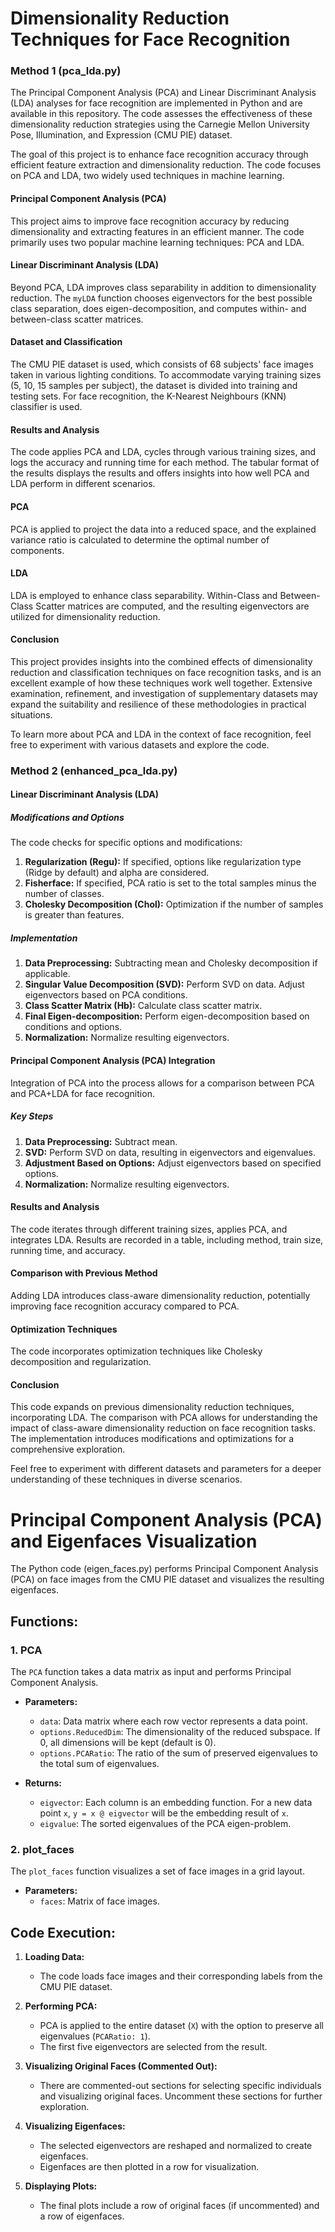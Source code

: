 # Dimensionality Reduction Techniques for Face Recognition

### Method 1 (pca_lda.py)

The Principal Component Analysis (PCA) and Linear Discriminant Analysis (LDA) analyses for face recognition are implemented in Python and are available in this repository. The code assesses the effectiveness of these dimensionality reduction strategies using the Carnegie Mellon University Pose, Illumination, and Expression (CMU PIE) dataset.

The goal of this project is to enhance face recognition accuracy through efficient feature extraction and dimensionality reduction. The code focuses on PCA and LDA, two widely used techniques in machine learning.

#### Principal Component Analysis (PCA)

This project aims to improve face recognition accuracy by reducing dimensionality and extracting features in an efficient manner. The code primarily uses two popular machine learning techniques: PCA and LDA.

#### Linear Discriminant Analysis (LDA)

Beyond PCA, LDA improves class separability in addition to dimensionality reduction. The `myLDA` function chooses eigenvectors for the best possible class separation, does eigen-decomposition, and computes within- and between-class scatter matrices.

#### Dataset and Classification

The CMU PIE dataset is used, which consists of 68 subjects' face images taken in various lighting conditions. To accommodate varying training sizes (5, 10, 15 samples per subject), the dataset is divided into training and testing sets. For face recognition, the K-Nearest Neighbours (KNN) classifier is used.

#### Results and Analysis

The code applies PCA and LDA, cycles through various training sizes, and logs the accuracy and running time for each method. The tabular format of the results displays the results and offers insights into how well PCA and LDA perform in different scenarios.

#### PCA

PCA is applied to project the data into a reduced space, and the explained variance ratio is calculated to determine the optimal number of components.

#### LDA

LDA is employed to enhance class separability. Within-Class and Between-Class Scatter matrices are computed, and the resulting eigenvectors are utilized for dimensionality reduction.

#### Conclusion

This project provides insights into the combined effects of dimensionality reduction and classification techniques on face recognition tasks, and is an excellent example of how these techniques work well together. Extensive examination, refinement, and investigation of supplementary datasets may expand the suitability and resilience of these methodologies in practical situations.

To learn more about PCA and LDA in the context of face recognition, feel free to experiment with various datasets and explore the code.


### Method 2 (enhanced_pca_lda.py)

#### Linear Discriminant Analysis (LDA)

##### Modifications and Options

The code checks for specific options and modifications:
1. **Regularization (Regu):** If specified, options like regularization type (Ridge by default) and alpha are considered.
2. **Fisherface:** If specified, PCA ratio is set to the total samples minus the number of classes.
3. **Cholesky Decomposition (Chol):** Optimization if the number of samples is greater than features.

##### Implementation

1. **Data Preprocessing:** Subtracting mean and Cholesky decomposition if applicable.
2. **Singular Value Decomposition (SVD):** Perform SVD on data. Adjust eigenvectors based on PCA conditions.
3. **Class Scatter Matrix (Hb):** Calculate class scatter matrix.
4. **Final Eigen-decomposition:** Perform eigen-decomposition based on conditions and options.
5. **Normalization:** Normalize resulting eigenvectors.

#### Principal Component Analysis (PCA) Integration

Integration of PCA into the process allows for a comparison between PCA and PCA+LDA for face recognition.

##### Key Steps

1. **Data Preprocessing:** Subtract mean.
2. **SVD:** Perform SVD on data, resulting in eigenvectors and eigenvalues.
3. **Adjustment Based on Options:** Adjust eigenvectors based on specified options.
4. **Normalization:** Normalize resulting eigenvectors.

#### Results and Analysis

The code iterates through different training sizes, applies PCA, and integrates LDA. Results are recorded in a table, including method, train size, running time, and accuracy.

#### Comparison with Previous Method

Adding LDA introduces class-aware dimensionality reduction, potentially improving face recognition accuracy compared to PCA.

#### Optimization Techniques

The code incorporates optimization techniques like Cholesky decomposition and regularization.

#### Conclusion

This code expands on previous dimensionality reduction techniques, incorporating LDA. The comparison with PCA allows for understanding the impact of class-aware dimensionality reduction on face recognition tasks. The implementation introduces modifications and optimizations for a comprehensive exploration.

Feel free to experiment with different datasets and parameters for a deeper understanding of these techniques in diverse scenarios.


# Principal Component Analysis (PCA) and Eigenfaces Visualization

The Python code (eigen_faces.py) performs Principal Component Analysis (PCA) on face images from the CMU PIE dataset and visualizes the resulting eigenfaces.

## Functions:

### 1. PCA

The `PCA` function takes a data matrix as input and performs Principal Component Analysis.

- **Parameters:**
  - `data`: Data matrix where each row vector represents a data point.
  - `options.ReducedDim`: The dimensionality of the reduced subspace. If 0, all dimensions will be kept (default is 0).
  - `options.PCARatio`: The ratio of the sum of preserved eigenvalues to the total sum of eigenvalues.

- **Returns:**
  - `eigvector`: Each column is an embedding function. For a new data point `x`, `y = x @ eigvector` will be the embedding result of `x`.
  - `eigvalue`: The sorted eigenvalues of the PCA eigen-problem.

### 2. plot_faces

The `plot_faces` function visualizes a set of face images in a grid layout.

- **Parameters:**
  - `faces`: Matrix of face images.

## Code Execution:

1. **Loading Data:**
   - The code loads face images and their corresponding labels from the CMU PIE dataset.

2. **Performing PCA:**
   - PCA is applied to the entire dataset (`X`) with the option to preserve all eigenvalues (`PCARatio: 1`).
   - The first five eigenvectors are selected from the result.

3. **Visualizing Original Faces (Commented Out):**
   - There are commented-out sections for selecting specific individuals and visualizing original faces. Uncomment these sections for further exploration.

4. **Visualizing Eigenfaces:**
   - The selected eigenvectors are reshaped and normalized to create eigenfaces.
   - Eigenfaces are then plotted in a row for visualization.

5. **Displaying Plots:**
   - The final plots include a row of original faces (if uncommented) and a row of eigenfaces.

